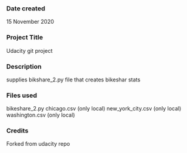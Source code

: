 ### Date created
15 November 2020

### Project Title
Udacity git project

### Description
supplies bikshare_2.py file that creates bikeshar stats

### Files used
bikeshare_2.py
chicago.csv (only local)
new_york_city.csv (only local)
washington.csv (only local)

### Credits
Forked from udacity repo
